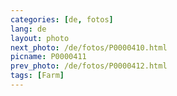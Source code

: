 ```yaml
---
categories: [de, fotos]
lang: de
layout: photo
next_photo: /de/fotos/P0000410.html
picname: P0000411
prev_photo: /de/fotos/P0000412.html
tags: [Farm]
---
```

